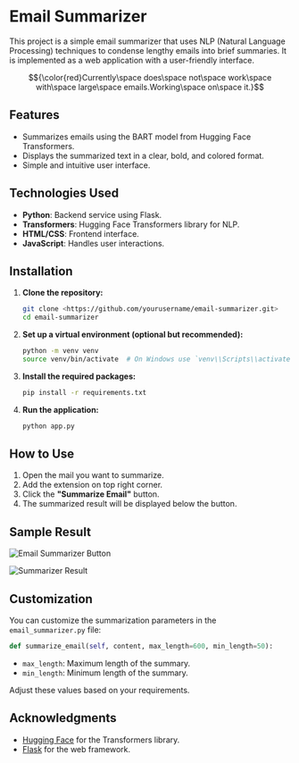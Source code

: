 # Email Summarizer

This project is a simple email summarizer that uses NLP (Natural Language Processing) techniques to condense lengthy emails into brief summaries. It is implemented as a web application with a user-friendly interface.


$${\color{red}Currently\space does\space not\space work\space with\space large\space emails.Working\space on\space it.}$$


## Features

- Summarizes emails using the BART model from Hugging Face Transformers.
- Displays the summarized text in a clear, bold, and colored format.
- Simple and intuitive user interface.

## Technologies Used

- **Python**: Backend service using Flask.
- **Transformers**: Hugging Face Transformers library for NLP.
- **HTML/CSS**: Frontend interface.
- **JavaScript**: Handles user interactions.

## Installation

1. **Clone the repository:**

   ```bash
   git clone <https://github.com/yourusername/email-summarizer.git>
   cd email-summarizer
   
2. **Set up a virtual environment (optional but recommended):**
    
    ```bash
    python -m venv venv
    source venv/bin/activate  # On Windows use `venv\\Scripts\\activate`
    
    ```
    
3. **Install the required packages:**
    
    ```bash
    pip install -r requirements.txt
    
    ```
    
4. **Run the application:**
    
    ```bash
    python app.py
    
    ```

## How to Use

1. Open the mail you want to summarize.
2. Add the extension on top right corner. 
3. Click the **"Summarize Email"** button.
4. The summarized result will be displayed below the button.


## Sample Result

![Email Summarizer Button](https://github.com/user-attachments/assets/eef1b5ba-66f2-42d1-a0ac-8a1d2586d14b)

![Summarizer Result](https://github.com/user-attachments/assets/4bf384e9-91b3-448f-a70d-f0370e33a16b)



## Customization

You can customize the summarization parameters in the `email_summarizer.py` file:

```python
def summarize_email(self, content, max_length=600, min_length=50):

```

- `max_length`: Maximum length of the summary.
- `min_length`: Minimum length of the summary.

Adjust these values based on your requirements.
## Acknowledgments

- [Hugging Face](https://huggingface.co/) for the Transformers library.
- [Flask](https://flask.palletsprojects.com/) for the web framework.
